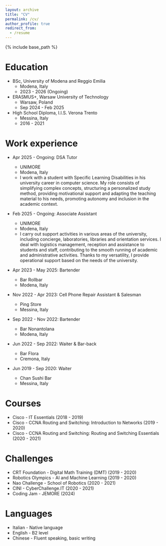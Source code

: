 ```yaml
---
layout: archive
title: "CV"
permalink: /cv/
author_profile: true
redirect_from:
  - /resume
---
```


{% include base_path %}

Education
======
* BSc, University of Modena and Reggio Emilia
  * Modena, Italy
  * 2023 - 2026 (Ongoing)
* ERASMUS+, Warsaw University of Technology
  * Warsaw, Poland
  * Sep 2024 - Feb 2025
* High School Diploma, I.I.S. Verona Trento
  * Messina, Italy
  * 2016 - 2021

Work experience
======
* Apr 2025 - Ongoing: DSA Tutor
  * UNIMORE
  * Modena, Italy
  * I work with a student with Specific Learning Disabilities in his university career in computer science. My role consists of simplifying complex concepts, structuring a personalized study method, providing motivational support and adapting the teaching material to his needs, promoting autonomy and inclusion in the academic context.

* Feb 2025 - Ongoing: Associate Assistant
  * UNIMORE
  * Modena, Italy
  * I carry out support activities in various areas of the university, including concierge, laboratories, libraries and orientation services. I deal with logistics management, reception and assistance to students and staff, contributing to the smooth running of academic and administrative activities. Thanks to my versatility, I provide operational support based on the needs of the university.

* Apr 2023 - May 2025: Bartender
  * Bar Rollbar
  * Modena, Italy

* Nov 2022 - Apr 2023: Cell Phone Repair Assistant & Salesman
  * Ping Store
  * Messina, Italy

* Sep 2022 - Nov 2022: Bartender
  * Bar Nonantolana
  * Modena, Italy
 
* Jun 2022 - Sep 2022: Waiter & Bar-back
  * Bar Flora
  * Cremona, Italy

* Jun 2019 - Sep 2020: Waiter
  * Chan Sushi Bar
  * Messina, Italy

Courses
======
* Cisco - IT Essentials (2018 - 2019)
* Cisco - CCNA Routing and Switching: Introduction to Networks (2019 - 2020)
* Cisco - CCNA Routing and Switching: Routing and Switching Essentials (2020 - 2021)

Challenges
======
* CRT Foundation - Digital Math Training (DMT) (2019 - 2020)
* Robotics Olympics - AI and Machine Learning (2019 - 2020)
* Nao Challenge - School of Robotics (2020 - 2021)
* CINI - CyberChallenge.IT (2020 - 2021)
* Coding Jam - JEMORE (2024)

Languages
======
* Italian - Native language
* English - B2 level
* Chinese - Fluent speaking, basic writing
